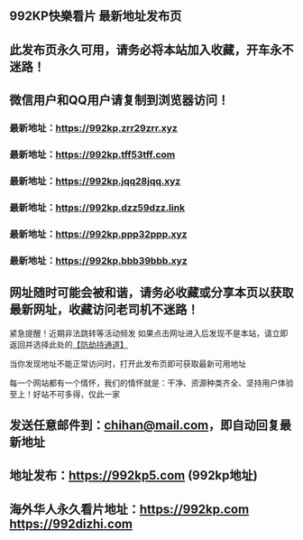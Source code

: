 ## **992KP快樂看片 最新地址发布页**
## 此发布页永久可用，请务必将本站加入收藏，开车永不迷路！
## 微信用户和QQ用户请复制到浏览器访问！
### 最新地址：https://992kp.zrr29zrr.xyz

### 最新地址：https://992kp.tff53tff.com

### 最新地址：https://992kp.jqq28jqq.xyz

### 最新地址：https://992kp.dzz59dzz.link

### 最新地址：https://992kp.ppp32ppp.xyz

### 最新地址：https://992kp.bbb39bbb.xyz


## 网址随时可能会被和谐，请务必收藏或分享本页以获取最新网址，收藏访问老司机不迷路！

紧急提醒！近期非法跳转等活动频发
如果点击网址进入后发现不是本站，请立即返回并选择此处的[【防劫持通道】](https://23.224.130.222:7583)

当你发现地址不能正常访问时，打开此发布页即可获取最新可用地址

每一个网站都有一个情怀，我们的情怀就是：干净、资源种类齐全、坚持用户体验至上！好站不可多得，仅此一家

## 发送任意邮件到：chihan@mail.com，即自动回复最新地址
## 地址发布：https://992kp5.com  (992kp地址)
## 海外华人永久看片地址：https://992kp.com  https://992dizhi.com

